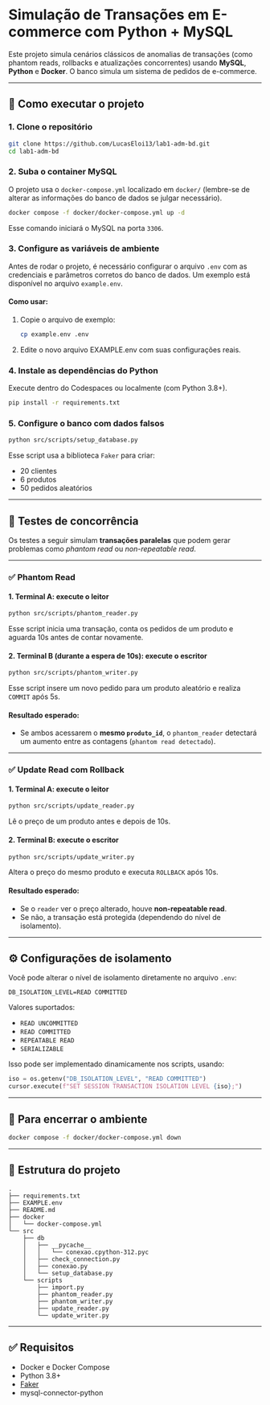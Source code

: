 # Simulação de Transações em E-commerce com Python + MySQL

Este projeto simula cenários clássicos de anomalias de transações (como phantom reads, rollbacks e atualizações concorrentes) usando **MySQL**, **Python** e **Docker**. O banco simula um sistema de pedidos de e-commerce.

---

## 🚀 Como executar o projeto

### 1. Clone o repositório

```bash
git clone https://github.com/LucasEloi13/lab1-adm-bd.git
cd lab1-adm-bd
```

### 2. Suba o container MySQL

O projeto usa o `docker-compose.yml` localizado em `docker/` (lembre-se de alterar as informações do banco de dados se julgar necessário).

```bash
docker compose -f docker/docker-compose.yml up -d
```

Esse comando iniciará o MySQL na porta `3306`. 

### 3. Configure as variáveis de ambiente
Antes de rodar o projeto, é necessário configurar o arquivo `.env` com as credenciais e parâmetros corretos do banco de dados. Um exemplo está disponível no arquivo `example.env`.

#### Como usar:
1. Copie o arquivo de exemplo:
   ```bash
   cp example.env .env
   ```
2. Edite o novo arquivo EXAMPLE.env com suas configurações reais.

### 4. Instale as dependências do Python

Execute dentro do Codespaces ou localmente (com Python 3.8+).

```bash
pip install -r requirements.txt
```

### 5. Configure o banco com dados falsos

```bash
python src/scripts/setup_database.py
```

Esse script usa a biblioteca `Faker` para criar:

- 20 clientes
- 6 produtos
- 50 pedidos aleatórios

---

## 🧪 Testes de concorrência

Os testes a seguir simulam **transações paralelas** que podem gerar problemas como *phantom read* ou *non-repeatable read*.

---

### ✅ Phantom Read

#### 1. Terminal A: execute o leitor

```bash
python src/scripts/phantom_reader.py
```

Esse script inicia uma transação, conta os pedidos de um produto e aguarda 10s antes de contar novamente.

#### 2. Terminal B (durante a espera de 10s): execute o escritor

```bash
python src/scripts/phantom_writer.py
```

Esse script insere um novo pedido para um produto aleatório e realiza `COMMIT` após 5s.

#### Resultado esperado:

- Se ambos acessarem o **mesmo `produto_id`**, o `phantom_reader` detectará um aumento entre as contagens (`phantom read detectado`).

---

### ✅ Update Read com Rollback

#### 1. Terminal A: execute o leitor

```bash
python src/scripts/update_reader.py
```

Lê o preço de um produto antes e depois de 10s.

#### 2. Terminal B: execute o escritor

```bash
python src/scripts/update_writer.py
```

Altera o preço do mesmo produto e executa `ROLLBACK` após 10s.

#### Resultado esperado:

- Se o `reader` ver o preço alterado, houve **non-repeatable read**.
- Se não, a transação está protegida (dependendo do nível de isolamento).

---

## ⚙️ Configurações de isolamento

Você pode alterar o nível de isolamento diretamente no arquivo `.env`:

```env
DB_ISOLATION_LEVEL=READ COMMITTED
```

Valores suportados:

- `READ UNCOMMITTED`
- `READ COMMITTED`
- `REPEATABLE READ`
- `SERIALIZABLE`

Isso pode ser implementado dinamicamente nos scripts, usando:

```python
iso = os.getenv("DB_ISOLATION_LEVEL", "READ COMMITTED")
cursor.execute(f"SET SESSION TRANSACTION ISOLATION LEVEL {iso};")
```

---

## 🧹 Para encerrar o ambiente

```bash
docker compose -f docker/docker-compose.yml down
```

---

## 📁 Estrutura do projeto

```
.
├── requirements.txt
├── EXAMPLE.env
├── README.md
├── docker
│   └── docker-compose.yml
└── src
    ├── db
    │   ├── __pycache__
    │   │   └── conexao.cpython-312.pyc
    │   ├── check_connection.py
    │   ├── conexao.py
    │   └── setup_database.py
    └── scripts
        ├── import.py
        ├── phantom_reader.py
        ├── phantom_writer.py
        ├── update_reader.py
        └── update_writer.py
```

---

## ✅ Requisitos

- Docker e Docker Compose
- Python 3.8+
- [Faker](https://faker.readthedocs.io/)
- mysql-connector-python
